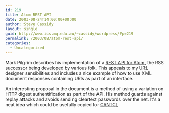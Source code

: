 ```yaml
---
id: 219
title: Atom REST API
date: 2003-08-24T14:00:00+00:00
author: Steve Cassidy
layout: single
guid: http://www.ics.mq.edu.au/~cassidy/wordpress/?p=219
permalink: /2003/08/atom-rest-api/
categories:
  - Uncategorized
---
```

Mark Pilgrim describes his implementation of a  [REST API for Atom](http://diveintomark.org/archives/2003/08/18/atom_api_implementation), the RSS successor being developed by various folk. This appeals to my URL designer sensibilities and includes a nice example of how to use XML document responses containing URIs as part of an interface.

An interesting proposal in the document is a method of using a variation on HTTP digest authentification as part of the API. His method guards against replay attacks and avoids sending cleartext passwords over the net. It's a neat idea which could be usefully copied for [CANTCL](http://purl.org/tcl/cantcl/)
